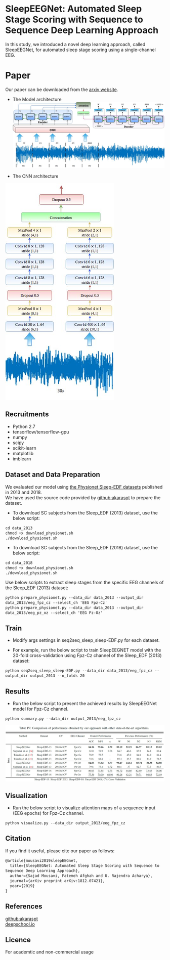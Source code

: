 # SleepEEGNet: Automated Sleep Stage Scoring with Sequence to Sequence Deep Learning Approach
In this study, we introduced a novel deep learning approach, called SleepEEGNet, for automated sleep stage scoring using a single-channel EEG.

# Paper
 Our paper can be downloaded from the [arxiv website](https://drive.google.com/file/d/1eJe-8FuiiwSPOM3jpudwrDqms9p6Uqja/view?usp=sharing).
 * The Model architecture
  ![Alt text](/images/seq2seq_sleep.jpg)  
  
 * The CNN architecture  
 
  ![Alt text](/images/seq2seq_cnn.jpg)
 
## Recruitments
* Python 2.7
* tensorflow/tensorflow-gpu
* numpy
* scipy
* scikit-learn
* matplotlib
* imblearn
## Dataset and Data Preparation
We evaluated our model using [the Physionet Sleep-EDF datasets](https://physionet.org/physiobank/database/sleep-edfx/) published in 2013 and 2018.  
We have used the source code provided by [github:akaraspt](https://github.com/akaraspt/deepsleepnet) to prepare the dataset.

* To download SC subjects from the Sleep_EDF (2013) dataset, use the below script:

```
cd data_2013
chmod +x download_physionet.sh
./download_physionet.sh
```

* To download SC subjects from the Sleep_EDF (2018) dataset, use the below script:
```
cd data_2018
chmod +x download_physionet.sh
./download_physionet.sh
```

Use below scripts to extract sleep stages from the specific EEG channels of the Sleep_EDF (2013) dataset:

```
python prepare_physionet.py --data_dir data_2013 --output_dir data_2013/eeg_fpz_cz --select_ch 'EEG Fpz-Cz'
python prepare_physionet.py --data_dir data_2013 --output_dir data_2013/eeg_pz_oz --select_ch 'EEG Pz-Oz'
```

## Train

* Modify args settings in seq2seq_sleep_sleep-EDF.py for each dataset.

* For example, run the below script to train SleepEEGNET model with the 20-fold cross-validation using Fpz-Cz channel of the Sleep_EDF (2013) dataset:
```
python seq2seq_sleep_sleep-EDF.py --data_dir data_2013/eeg_fpz_cz --output_dir output_2013 --n_folds 20
```

## Results
* Run the below script to present the achieved results by SleepEEGNet model for Fpz-Cz channel.
```
python summary.py --data_dir output_2013/eeg_fpz_cz
```

![Alt text](/images/results.jpg)

## Visualization
* Run the below script to visualize attention maps of a sequence input (EEG epochs) for Fpz-Cz channel.
```
python visualize.py --data_dir output_2013/eeg_fpz_cz
```


## Citation

If you find it useful, please cite our paper as follows:

```
@article{mousavi2019sleepEEGnet,
  title={SleepEEGNet: Automated Sleep Stage Scoring with Sequence to Sequence Deep Learning Approach},
  author={Sajad Mousavi, Fatemeh Afghah and U. Rajendra Acharya},
  journal={arXiv preprint arXiv:1812.07421},
  year={2019}
}
```

## References
 [github:akaraspt](https://github.com/akaraspt/deepsleepnet)  
 [deepschool.io](https://github.com/sachinruk/deepschool.io/blob/master/DL-Keras_Tensorflow)
 
## Licence 
For academtic and non-commercial usage 
